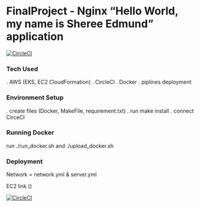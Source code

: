 # FinalProject - Nginx “Hello World, my name is Sheree Edmund” application

[![CircleCI](https://circleci.com/gh/Sheree1986/FinalProject/tree/main.svg?style=svg)](https://circleci.com/gh/Sheree1986/FinalProject/tree/main)
### Tech Used

. AWS (EKS, EC2 CloudFormation)
. CircleCI
. Docker
. piplines deployment


### Environment Setup

. create files (Docker, MakeFile, requirement.txt)
. run make install
. connect CirceCI

### Running Docker
run ./run_docker.sh and ./upload_docker.sh




### Deployment

Network = network.yml & server.yml


EC2 link ()

[![CircleCI](https://circleci.com/gh/Sheree1986/FinalProject/tree/main.svg?style=svg)](https://circleci.com/gh/Sheree1986/FinalProject/tree/main)



